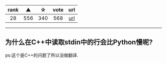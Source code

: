| rank | ▲ | ✰ | vote | url |
|:-:|:-:|:-:|:-:|:-:|
|  28  |  556 | 340 | 568 | [url](http://stackoverflow.com/questions/9371238/why-is-reading-lines-from-stdin-much-slower-in-c-than-python) |

***

## 为什么在C++中读取stdin中的行会比Python慢呢?

ps:这个是C++的问题了所以没做翻译.
